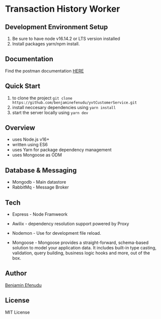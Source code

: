 # Transaction History Worker

## Development Environment Setup

1. Be sure to have node v16.14.2 or LTS version installed
2. Install packages yarn/npm install.

## Documentation

Find the postman documentation [HERE](https://documenter.getpostman.com/view/16946957/UyrDEwSD)

## Quick Start

1. to clone the project `git clone https://github.com/benjaminefenudu/yvtCustomerService.git`
2. install neccesary dependencies using `yarn install`
3. start the server locally using `yarn dev`

## Overview

- uses Node.js v16+
- written using ES6
- uses Yarn for package dependency management
- uses Mongoose as ODM

## Database & Messaging

- Mongodb - Main datastore
- RabbitMq - Message Broker

## Tech

- Express - Node Framweork

- Awilix - dependency resolution support powered by Proxy

- Nodemon - Use for development file reload.

- Mongoose - Mongoose provides a straight-forward, schema-based solution to model your application data. It includes built-in type casting, validation, query building, business logic hooks and more, out of the box.

## Author

[Benjamin Efenudu](https://www.linkedin.com/in/benjaminefenudu/)

## License

MIT License
